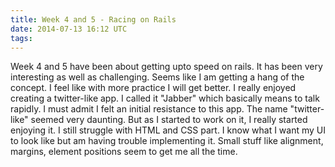 ```yaml
---
title: Week 4 and 5 - Racing on Rails
date: 2014-07-13 16:12 UTC
tags:
---
```


Week 4 and 5 have been about getting upto speed on rails. It has been very
interesting as well as challenging. Seems like I am getting a hang of the concept.
I feel like with more practice I will get better. I really enjoyed creating a twitter-like
app. I called it "Jabber" which basically means to talk rapidly. I must admit I felt
an initial resistance to this app. The name "twitter-like" seemed very daunting.
But as I started to work on it, I really started enjoying it. I still struggle with
HTML and CSS part. I know what I want my UI to look like but am having trouble
implementing it. Small stuff like alignment, margins, element positions seem to get me
all the time. 
